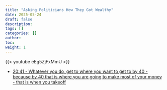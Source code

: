 ```yaml
---
title: "Asking Politicians How They Got Wealthy"
date: 2025-05-24
draft: false
description:
tags: []
categories: []
author:
toc:
weight: 1
---
```


{{< youtube eEg5ZjFxMmU >}}
- [20:41 - Whatever you do, get to where you want to get to by 40 - because by 40 that is where you are going to make most of your money - that is when you takeoff](https://youtu.be/eEg5ZjFxMmU?t=1241)
